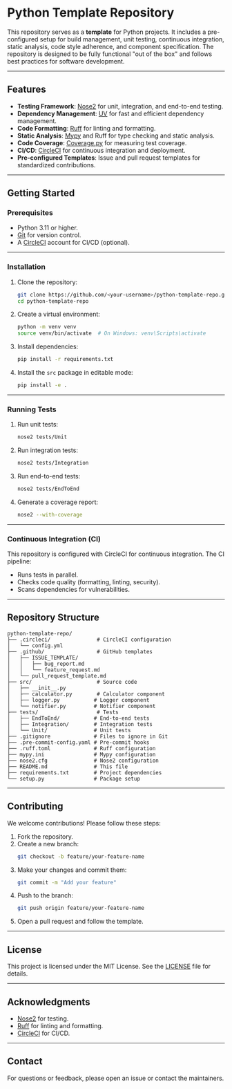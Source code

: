 # Python Template Repository

This repository serves as a **template** for Python projects. It includes a pre-configured setup for build management, unit testing, continuous integration, static analysis, code style adherence, and component specification. The repository is designed to be fully functional "out of the box" and follows best practices for software development.

---

## **Features**
- **Testing Framework**: [Nose2](https://nose2.readthedocs.io/) for unit, integration, and end-to-end testing.
- **Dependency Management**: [UV](https://github.com/astral-sh/uv) for fast and efficient dependency management.
- **Code Formatting**: [Ruff](https://beta.ruff.rs/docs/) for linting and formatting.
- **Static Analysis**: [Mypy](https://mypy-lang.org/) and Ruff for type checking and static analysis.
- **Code Coverage**: [Coverage.py](https://coverage.readthedocs.io/) for measuring test coverage.
- **CI/CD**: [CircleCI](https://circleci.com/) for continuous integration and deployment.
- **Pre-configured Templates**: Issue and pull request templates for standardized contributions.

---

## **Getting Started**

### **Prerequisites**
- Python 3.11 or higher.
- [Git](https://git-scm.com/) for version control.
- A [CircleCI](https://circleci.com/) account for CI/CD (optional).

---

### **Installation**
1. Clone the repository:
   ```bash
   git clone https://github.com/<your-username>/python-template-repo.git
   cd python-template-repo
   ```

2. Create a virtual environment:
   ```bash
   python -m venv venv
   source venv/bin/activate  # On Windows: venv\Scripts\activate
   ```

3. Install dependencies:
   ```bash
   pip install -r requirements.txt
   ```

4. Install the `src` package in editable mode:
   ```bash
   pip install -e .
   ```

---

### **Running Tests**
1. Run unit tests:
   ```bash
   nose2 tests/Unit
   ```

2. Run integration tests:
   ```bash
   nose2 tests/Integration
   ```

3. Run end-to-end tests:
   ```bash
   nose2 tests/EndToEnd
   ```

4. Generate a coverage report:
   ```bash
   nose2 --with-coverage
   ```

---

### **Continuous Integration (CI)**
This repository is configured with CircleCI for continuous integration. The CI pipeline:
- Runs tests in parallel.
- Checks code quality (formatting, linting, security).
- Scans dependencies for vulnerabilities.

---

## **Repository Structure**
```
python-template-repo/
├── .circleci/               # CircleCI configuration
│   └── config.yml
├── .github/                 # GitHub templates
│   ├── ISSUE_TEMPLATE/
│   │   ├── bug_report.md
│   │   └── feature_request.md
│   └── pull_request_template.md
├── src/                     # Source code
│   ├── __init__.py
│   ├── calculator.py        # Calculator component
│   ├── logger.py           # Logger component
│   └── notifier.py         # Notifier component
├── tests/                   # Tests
│   ├── EndToEnd/           # End-to-end tests
│   ├── Integration/        # Integration tests
│   └── Unit/               # Unit tests
├── .gitignore              # Files to ignore in Git
├── .pre-commit-config.yaml # Pre-commit hooks
├── .ruff.toml              # Ruff configuration
├── mypy.ini                # Mypy configuration
├── nose2.cfg               # Nose2 configuration
├── README.md               # This file
├── requirements.txt        # Project dependencies
└── setup.py                # Package setup
```

---

## **Contributing**
We welcome contributions! Please follow these steps:
1. Fork the repository.
2. Create a new branch:
   ```bash
   git checkout -b feature/your-feature-name
   ```
3. Make your changes and commit them:
   ```bash
   git commit -m "Add your feature"
   ```
4. Push to the branch:
   ```bash
   git push origin feature/your-feature-name
   ```
5. Open a pull request and follow the template.

---

## **License**
This project is licensed under the MIT License. See the [LICENSE](LICENSE) file for details.

---

## **Acknowledgments**
- [Nose2](https://nose2.readthedocs.io/) for testing.
- [Ruff](https://beta.ruff.rs/docs/) for linting and formatting.
- [CircleCI](https://circleci.com/) for CI/CD.

---

## **Contact**
For questions or feedback, please open an issue or contact the maintainers.